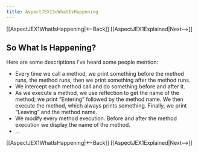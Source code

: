 ```yaml
---
title: AspectJEX1SoWhatIsHappening
---
```

[[AspectJEX1WhatIsHappening|<--Back]] [[AspectJEX1Explained|Next-->]]

## So What Is Happening?
Here are some descriptions I’ve heard some people mention:
* Every time we call a method, we print something before the method runs, the method runs, then we print something after the method runs.
* We intercept each method call and do something before and after it.
* As we execute a method, we use reflection to get the name of the method; we print “Entering” followed by the method name. We then execute the method, which always prints something. Finally, we print “Leaving” and the method name.
* We modify every method execution. Before and after the method execution we display the name of the method.
* ...

[[AspectJEX1WhatIsHappening|<--Back]] [[AspectJEX1Explained|Next-->]]
